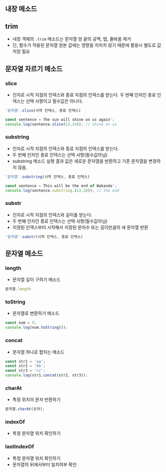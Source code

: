 
## 내장 메소드 
## trim 
- 내장 객체의 `.trim` 메소드는 문자열 양 끝의 공백, 탭, 줄바꿈 제거
- 단, 함수가 적용된 문자열 원본 값에는 영향을 끼치치 않기 때문에 활용시 별도로 값 저장 필요

## 문자열 자르기 메소드
### slice
- 인자로 시작 지점의 인덱스와 종료 지점의 인덱스를 받는다. 두 번째 인자인 종료 인덱스는 선택 사항이고 필수값은 아니다.
```js
'문자열'.slice(시작 인덱스, 종료 인덱스)
```
```js
const sentence = The sun will shine on us again';
console.log(sentence.slice(13,24)); // shine on us
```

### substring
- 인자로 시작 지점의 인덱스와 종료 지점의 인덱스를 받는다.
- 두 번째 인자인 종료 인덱스는 선택 사항(필수값아님)
- substring 메소드 실행 결과 값은 새로운 문자열을 반환하고 기존 문자열을 변경하지 않음.
```js
'문자열'.substring(시작 인덱스, 종료 인덱스)
```
```js
const sentence = This will be the end of Wakanda';
console.log(sentence.substring.(13,20)); // the end
```
### substr
- 인자로 시작 지점의 인덱스와 길이를 받는다.
- 두 번째 인자인 종료 인덱스는 선택 사항(필수값아님)
- 지정된 인덱스부터 시작해서 지정된 문자수 또는 길이만큼의 새 문자열 반환
```js
'문자열'.substr(시작 인덱스, 종료 인덱스)
```

## 문자열 메소드
### length
- 문자열 길이 구하기 메소드
```js
문자열.length
```

### toString
- 문자열로 변환하기 메소드
```js
const num = 5;
console.log(num.toString());
```

### concat
- 문자열 하나로 합치는 메소드
```js
const str1 = 'aa';
const str2 = 'bb';
const str3 = 'cc';
console.log(str1.concat(str2, str3));
```

### charAt
- 특정 위치의 문자 반환하기
```js
문자열.charAt(숫자);
```

### indexOf 
- 특정 문자열 위치 확인하기

### lastIndexOf
- 특정 문자열 위치 확인하기
- 문자열의 뒤에서부터 일치여부 확인
